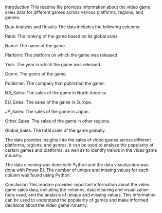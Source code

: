 Introduction
This readme file provides information about the video game sales data for different games across various platforms, regions, and genres.

Data Analysis and Results
The data includes the following columns:

Rank: The ranking of the game based on its global sales.

Name: The name of the game.

Platform: The platform on which the game was released.

Year: The year in which the game was released.

Genre: The genre of the game.

Publisher: The company that published the game.

NA_Sales: The sales of the game in North America.

EU_Sales: The sales of the game in Europe.

JP_Sales: The sales of the game in Japan.

Other_Sales: The sales of the game in other regions.

Global_Sales: The total sales of the game globally.

The data provides insights into the sales of video games across different platforms, regions, and genres. It can be used to analyze the popularity of certain games and platforms, as well as to identify trends in the video game industry.

The data cleaning was done with Python and the data visualization was done with Power BI. The number of unique and missing values for each column was found using Python.

Conclusion
This readme provides important information about the video game sales data, including the columns, data cleaning and visualization tools used, and the analysis of unique and missing values. This information can be used to understand the popularity of games and make informed decisions about the video game industry.
